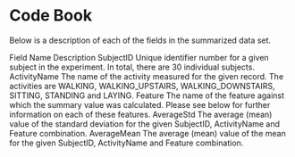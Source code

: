 Code Book
=====

Below is a description of each of the fields in the summarized data set.

Field Name      Description
SubjectID       Unique identifier number for a given subject in the experiment. In total, there are 30 individual subjects.
ActivityName    The name of the activity measured for the given record. The activities are WALKING, WALKING_UPSTAIRS,
                WALKING_DOWNSTAIRS, SITTING, STANDING and LAYING.
Feature         The name of the feature against which the summary value was calculated. Please see below for further information
                on each of these features.
AverageStd      The average (mean) value of the standard deviation for the given SubjectID, ActivityName and Feature combination.
AverageMean     The average (mean) value of the mean for the given SubjectID, ActivityName and Feature combination.
